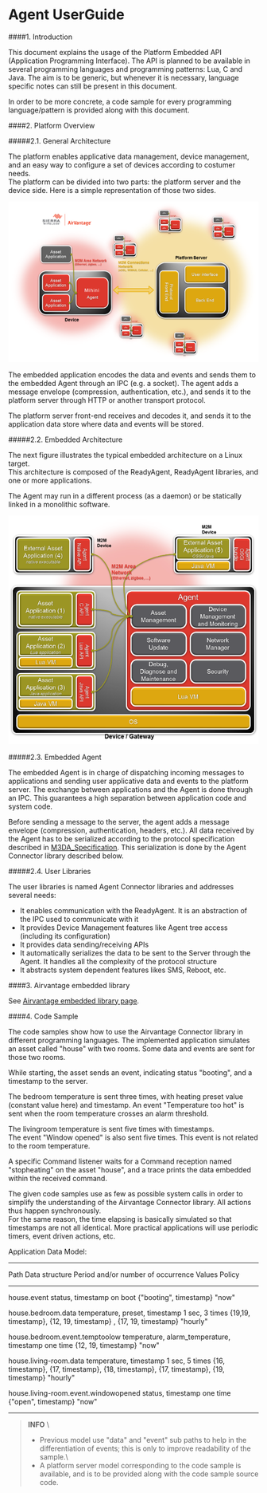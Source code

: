 Agent UserGuide
===============

####1. Introduction


This document explains the usage of the Platform Embedded API
(Application Programming Interface). The API is planned to be available
in several programming languages and programming patterns: Lua, C and Java. The aim is to be generic, but
whenever it is necessary, language specific notes can still be present
in this document.

In order to be more concrete, a code sample for every programming
language/pattern is provided along with this document.

####2. Platform Overview


#####2.1. General Architecture

The platform enables applicative data management, device management, and
an easy way to configure a set of devices according to costumer needs.\
 The platform can be divided into two parts: the platform server and the
device side. Here is a simple representation of those two sides.

![](images/Agent_UserGuide_General_Arch.png)

The embedded application encodes the data and events and sends them to
the embedded Agent through an IPC (e.g. a socket). The agent adds a
message envelope (compression, authentication, etc.), and sends it to
the platform server through HTTP or another transport protocol.

The platform server front-end receives and decodes it, and sends it to
the application data store where data and events will be stored.

#####2.2. Embedded Architecture

The next figure illustrates the typical embedded architecture on a Linux
target.\
This architecture is composed of the ReadyAgent, ReadyAgent libraries,
and one or more applications.

The Agent may run in a different process (as a daemon) or be
statically linked in a monolithic software.

![](images/Agent_UserGuide_Device_Arch.png)

#####2.3. Embedded Agent

The embedded Agent is in charge of dispatching incoming messages to
applications and sending user applicative data and events to the
platform server. The exchange between applications and the Agent is
done through an IPC. This guarantees a high separation between
application code and system code.

Before sending a message to the server, the agent adds a message
envelope (compression, authentication, headers, etc.). All data received
by the Agent has to be serialized according to the protocol
specification described in 
[M3DA_Specification](http://wiki.eclipse.org/Mihini/M3DA_Specification). This serialization is done
by the Agent Connector library described below.

#####2.4. User Libraries

The user libraries is named Agent Connector libraries and addresses several
needs:

-   It enables communication with the ReadyAgent. It is an abstraction
    of the IPC used to communicate with it
-   It provides Device Management features like Agent tree access
    (including its configuration)
-   It provides data sending/receiving APIs
-   It automatically serializes the data to be sent to the Server
    through the Agent. It handles all the complexity of the 
    protocol structure
-   It abstracts system dependent features likes SMS, Reboot, etc.

####3. Airvantage embedded library

See [Airvantage embedded library page](Airvantage_Lua_library.html).

####4. Code Sample

The code samples show how to use the Airvantage Connector library in
different programming languages. The implemented application simulates
an asset called "house" with two rooms. Some data and events are sent
for those two rooms.

While starting, the asset sends an event, indicating status "booting",
and a timestamp to the server.

The bedroom temperature is sent three times, with heating preset value
(constant value here) and timestamp. An event "Temperature too hot" is
sent when the room temperature crosses an alarm threshold.

The livingroom temperature is sent five times with timestamps.\
 The event "Window opened" is also sent five times. This event is not
related to the room temperature.

A specific Command listener waits for a Command reception named
"stopheating" on the asset "house", and a trace prints the data embedded
within the received command.

The given code samples use as few as possible system calls in order to
simplify the understanding of the Airvantage Connector library. All
actions thus happen synchronously. \
 For the same reason, the time elapsing is basically simulated so that
timestamps are not all identical. More practical applications will use
periodic timers, event driven actions, etc.

Application Data Model:

---------------------------------------------------------------------------------------------------------------------------------------------------------------------------------------------------------------------------------------
Path                                     Data structure                                 Period and/or number of occurrence       Values                                                                                 Policy   
----                                     --------------                                 ----------------------------------       ------                                                                                 ---------------
house.event                              status, timestamp                              on boot                                  {"booting", timestamp}                                                                 "now"
                                                                                                                                                                                                                        
house.bedroom.data                       temperature, preset, timestamp                 1 sec, 3 times                           {19,19, timestamp}, {12, 19, timestamp} , {17, 19, timestamp}                          "hourly"
                                                                                                                                                                                                                        
house.bedroom.event.temptoolow           temperature, alarm\_temperature, timestamp     one time                                 {12, 19, timestamp}                                                                    "now"

house.living-room.data                   temperature, timestamp                         1 sec, 5 times                           {16, timestamp}, {17, timestamp}, {18, timestamp}, {17, timestamp}, {19, timestamp}    "hourly"
                                                                                        
house.living-room.event.windowopened     status, timestamp                              one time                                 {"open", timestamp}                                                                    "now"

---------------------------------------------------------------------------------------------------------------------------------------------------------------------------------------------------------------------------------------


> **INFO** \
> - Previous model use "data" and "event" sub paths to help in the
>   differentiation of events; this is only to improve readability of
>   the sample.\
> - A platform server model corresponding to the code sample is
>   available, and is to be provided along with the code sample source
>   code.

